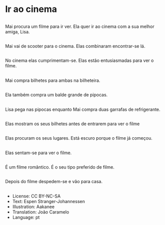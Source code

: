 # Ir ao cinema

##
Mai procura um filme para ir ver. Ela quer ir ao cinema com a sua melhor amiga, Lisa.

##
Mai vai de scooter para o cinema. Elas combinaram encontrar-se lá.

##
No cinema elas cumprimentam-se. Elas estão entusiasmadas para ver o filme.

##
Mai compra bilhetes para ambas na bilheteira.

##
Ela também compra um balde grande de pipocas.

##
Lisa pega nas pipocas enquanto Mai compra duas garrafas de refrigerante.

##
Elas mostram os seus bilhetes antes de entrarem para ver o filme

##
Elas procuram os seus lugares. Está escuro porque o filme já começou.

##
Elas sentam-se para ver o filme.

##
É um filme romântico. É o seu tipo preferido de filme.

##
Depois do filme despedem-se e vão para casa.

##
* License: CC BY-NC-SA
* Text: Espen Stranger-Johannessen
* Illustration: Aakanee
* Translation: João Caramelo
* Language: pt
